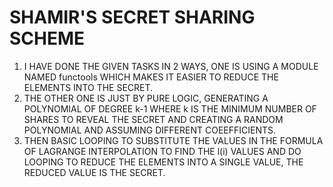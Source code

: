 # SHAMIR'S SECRET SHARING SCHEME
1. I HAVE DONE THE GIVEN TASKS IN 2 WAYS, ONE IS USING A MODULE NAMED functools WHICH MAKES IT EASIER TO REDUCE THE ELEMENTS INTO THE SECRET.
2. THE OTHER ONE IS JUST BY PURE LOGIC, GENERATING A POLYNOMIAL OF DEGREE k-1 WHERE k IS THE MINIMUM NUMBER OF SHARES TO REVEAL THE SECRET AND CREATING A RANDOM POLYNOMIAL AND ASSUMING DIFFERENT COEEFFICIENTS.
3. THEN BASIC LOOPING TO SUBSTITUTE THE VALUES IN THE FORMULA OF LAGRANGE INTERPOLATION TO FIND THE l(i) VALUES AND DO LOOPING TO REDUCE THE ELEMENTS INTO A SINGLE VALUE, THE REDUCED VALUE IS THE SECRET.
    
